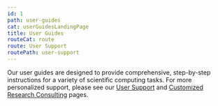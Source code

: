 ```yaml
---
id: 1
path: user-guides
cat: userGuidesLandingPage
title: User Guides
routeCat: route
route: User Support
routePath: user-support
---
```


Our user guides are designed to provide comprehensive, step-by-step instructions for a variety of scientific computing tasks. For more personalized support, please see our [User Support](/user-support) and [Customized Research Consulting](/services/customized-research-consulting) pages.
